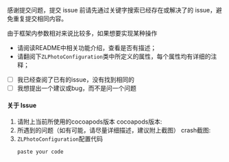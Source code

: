 
感谢提交问题，提交 issue 前请先通过关键字搜索已经存在或解决了的 issue，避免重复提交相同内容。

由于框架内参数相对来说比较多，如果想要实现某种操作
* 请阅读README中相关功能介绍，查看是否有描述；
* 请翻阅下`ZLPhotoConfiguration`类中所定义的属性，每个属性均有详细的注释；

- [ ] 我已经查阅了已有的issue，没有找到相同的
- [ ] 我想提出一个建议或bug，而不是问一个问题

#### 关于 Issue
1. 请附上当前所使用的cocoapods版本
   cocoapods版本: 
2. 所遇到的问题（如有可能，请尽量详细描述，建议附上截图）
   crash截图:
3. `ZLPhotoConfiguration`配置代码
   ```
   paste your code
   ```
